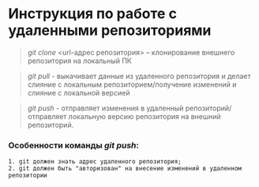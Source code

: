 # Инструкция по работе с удаленными репозиториями

> *git clone* <url-адрес репозитория> – клонирование внешнего репозитория на
локальный ПК

>*git pull* - выкачивает данные из удаленного репозитория и делает слияние с локальным репозиторием/получение изменений и слияние с локальной версией

>*git push* - отправляет изменения в удаленный репозиторий/отправляет локальную версию репозитория на внешний репозиторий. 

### Особенности команды *git push*:
    
    1. git должен знать адрес удаленного репозитория;
    2. git должен быть "авторизован" на внесение изменений в удаленном репозитории